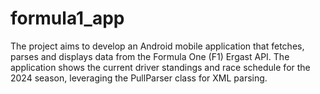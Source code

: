 # formula1_app
The project aims to develop an Android mobile application that fetches, parses and displays data from the Formula One (F1) Ergast API. The application shows the current driver standings and race schedule for the 2024 season, leveraging the PullParser class for XML parsing. 
